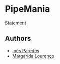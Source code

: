 # PipeMania

[Statement](Projeto_IA_2023_24_PIPES-17abril%20(1).pdf)

## Authors

- [Inês Paredes](https://github.com/Paguedes875)
- [Margarida Lourenço](https://github.com/Margarida-Lourenco)
